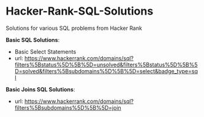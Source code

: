 # Hacker-Rank-SQL-Solutions
Solutions for various SQL problems from Hacker Rank


**Basic SQL Solutions**:
  - Basic Select Statements
  - url: https://www.hackerrank.com/domains/sql?filters%5Bstatus%5D%5B%5D=unsolved&filters%5Bstatus%5D%5B%5D=solved&filters%5Bsubdomains%5D%5B%5D=select&badge_type=sql
  
  
**Basic Joins SQL Solutions**:
  - url: https://www.hackerrank.com/domains/sql?filters%5Bsubdomains%5D%5B%5D=join
  
  


